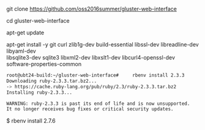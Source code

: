 
git clone https://github.com/oss2016summer/gluster-web-interface

cd gluster-web-interface


apt-get update

apt-get install -y git curl zlib1g-dev build-essential libssl-dev libreadline-dev libyaml-dev \
libsqlite3-dev sqlite3 libxml2-dev libxslt1-dev libcurl4-openssl-dev software-properties-common


```sh
root@ubt24-build:~/gluster-web-interface#     rbenv install 2.3.3
Downloading ruby-2.3.3.tar.bz2...
-> https://cache.ruby-lang.org/pub/ruby/2.3/ruby-2.3.3.tar.bz2
Installing ruby-2.3.3...

WARNING: ruby-2.3.3 is past its end of life and is now unsupported.
It no longer receives bug fixes or critical security updates.
```


$ rbenv install 2.7.6


